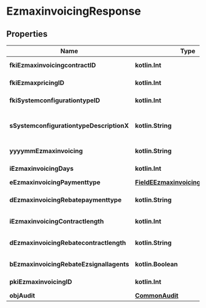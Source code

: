 
# EzmaxinvoicingResponse

## Properties
Name | Type | Description | Notes
------------ | ------------- | ------------- | -------------
**fkiEzmaxinvoicingcontractID** | **kotlin.Int** | The unique ID of the Ezmaxinvoicingcontract | 
**fkiEzmaxpricingID** | **kotlin.Int** | The unique ID of the Ezmaxpricing | 
**fkiSystemconfigurationtypeID** | **kotlin.Int** | The unique ID of the Systemconfigurationtype | 
**sSystemconfigurationtypeDescriptionX** | **kotlin.String** | The description of the Systemconfigurationtype in the language of the requester | 
**yyyymmEzmaxinvoicing** | **kotlin.String** | The YYYYMM period of the Ezmaxinvoicing | 
**iEzmaxinvoicingDays** | **kotlin.Int** | The number of days invoiced | 
**eEzmaxinvoicingPaymenttype** | [**FieldEEzmaxinvoicingPaymenttype**](FieldEEzmaxinvoicingPaymenttype.md) |  | 
**dEzmaxinvoicingRebatepaymenttype** | **kotlin.String** | The percentage of rebate depending of the payment type | 
**iEzmaxinvoicingContractlength** | **kotlin.Int** | The length of the contract in years | 
**dEzmaxinvoicingRebatecontractlength** | **kotlin.String** | The percentage of rebate depending of the contract length | 
**bEzmaxinvoicingRebateEzsignallagents** | **kotlin.Boolean** | Whether the rebate for eZsign is for all agents | 
**pkiEzmaxinvoicingID** | **kotlin.Int** | The unique ID of the Ezmaxinvoicing |  [optional]
**objAudit** | [**CommonAudit**](CommonAudit.md) |  |  [optional]



